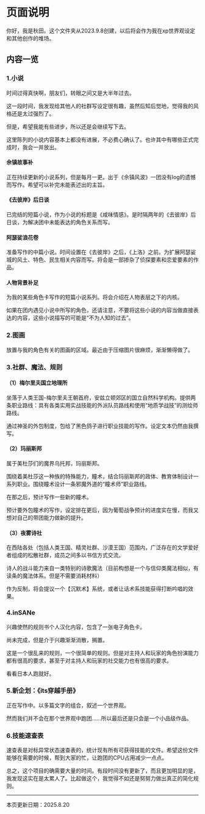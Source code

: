 # 页面说明

你好，我是秋田。这个文件夹从2023.9.8创建，以后将会作为我在xp世界观设定和其他创作的堆场。

## 内容一览

### 1.小说

时间过得真快啊，朋友们，转眼之间又是大半年过去。

这一段时间，我发现给其他人的社群写设定很有趣，虽然后知后觉地，觉得我的风格还是太过强烈了。

但是，希望我能有些进步，所以还是会继续写下去。

这里陈列的小说内容基本上都没有进展，不必费心确认了。也许其中有哪些正式完成时，我会一并放出。

#### 佘镇故事补

正在持续更新的小说系列，但是每月一更。出于《佘镇风波》一团没有log的遗憾而写作。希望可以补完未能表述出的主旨。

#### 《去彼岸》后日谈

已完结的短篇小说，作为小说的标题是《咸味情感》。是时隔两年的《去彼岸》后日谈，为解决团中未能表达的角色关系而写。

#### 阿瑟娑浪花卷

准备写作的中篇小说。时间设置在《去彼岸》之后，《上洛》之前。为扩展阿瑟娑城的风土、特色、民生相关内容而写。将会是一部掺杂了侦探要素和恋爱要素的作品。

#### 人物背景补足

为我的某些角色卡写作的短篇小说系列。将会介绍在人物表层之下的内核。

如果在团内遇见小说中所写的角色，还请注意，不要将这些小说的内容当做直接表达的内容，这些小说描写的可能是“不为人知的过去”。

### 2.图画

放置与我的角色有关的图画的区域。最近由于压缩图片很麻烦，渐渐懒得做了。

### 3.社群、魔法、规则

#### （1）梅尔里夫国立地理所

坐落于人类王国-梅尔里夫王朝首府，安兹立顿郊区的国立自然科学机构。提供两条职业路线：具有各类实用实战技能的外派队员路线和使用“地质学战技”的测绘师路线。

通过神圣的外包制度，包给了黑色鸽子进行职业技能的写作。设定文本仍然由我撰写。

#### （2）玛丽斯邦

属于美杜莎们的魔界乌托邦，玛丽斯邦。

围绕着美杜莎这一种族的特殊能力，瞳术，结合玛丽斯邦的政体、教育体制设计一系列职业。围绕瞳术设计一条邪魔外道的“瞳术师”职业路线。

在那之后，预计写作一些新的瞳术。

预计要外包瞳术的写作，设定排在更后，因为葡萄战争预计的进度实在慢，而我又想对自己的带团能力做新的提升。

#### （3）夜雾诗社

在西陆各处（包括人类王国、精灵社群、沙漠王国）范围内，广泛存在的文学爱好者组成的松散社群，成员之间多以书信方式交流。

诗人的战斗能力来自一类特别的诗歌魔法（目前构想是一个与信仰类魔法相似，有读条的魔法体系。但是不需要消耗材料）

作为反制，将会提议一个【沉默术】系统，或者让话术系技能获得打断吟唱的效果。

### 4.inSANe

兴趣使然的规则书个人汉化内容，包含了一张电子角色卡。

尚未完成，但是介于兴趣渐渐消散，搁置。

这是一个很乱来的规则，一个很简单的规则。但是对主持人和玩家的角色扮演能力都有很高的要求，甚至于对主持人和玩家的社交能力也有很高的要求。

看看日本人跑就好。

### 5.新企划：《its穿越手册》

正在写作中。以多篇文字的组合，叙述一个世界观。

然而我们并不会在那个世界观中跑团……所以最后还是只会是一个小品级作品。

### 6.技能速查表

速查表是对标异常状态速查表的，统计现有所有可获得技能的文件。希望这份文件能够在需要的时候，帮到大家的忙，让跑团的CPU占用减少一点点。

总之，这个项目的确需要大量的时间。有段时间没有更新了，而且更加明显的是，我发现这实在是太累人了。比起做这个，我觉得不如还是努努力做出真正的简化规则。

---

本页更新日期：2025.8.20
